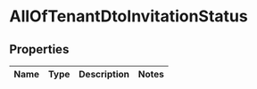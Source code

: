 # AllOfTenantDtoInvitationStatus

## Properties
Name | Type | Description | Notes
------------ | ------------- | ------------- | -------------
